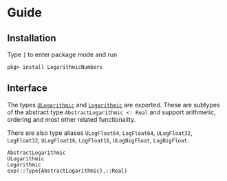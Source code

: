 # Guide

## Installation

Type `]` to enter package mode and run

```
pkg> install LogarithmicNumbers
```

## Interface

The types [`ULogarithmic`](@ref) and [`Logarithmic`](@ref) are exported. These are subtypes of the abstract type `AbstractLogarithmic <: Real` and support arithmetic, ordering and most other related functionality.

There are also type aliases `ULogFloat64`, `LogFloat64`, `ULogFloat32`, `LogFloat32`, `ULogFloat16`, `LogFloat16`, `ULogBigFloat`, `LogBigFloat`.

```@docs
AbstractLogarithmic
ULogarithmic
Logarithmic
exp(::Type{AbstractLogarithmic},::Real)
```
